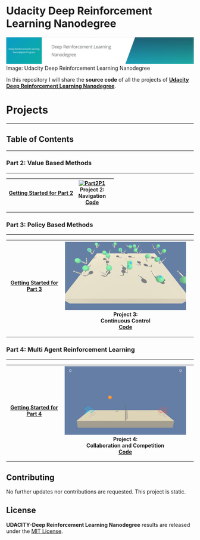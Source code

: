 # Udacity Deep Reinforcement Learning Nanodegree 

![DRL](./Part3_Project_Continous_Control/img/Header_DRL.JPG)  
Image: Udacity Deep Reinforcement Learning Nanodegree  

In this repository I will share the **source code** of all the projects of **[Udacity Deep Reinforcement Learning Nanodegree](https://eu.udacity.com/course/deep-reinforcement-learning-nanodegree--nd893)**.  

# Projects  

--- 
## Table of Contents

----  

### Part 2: Value Based Methods

----  

| [Getting Started for Part 2](./Part2_How_to_get_started)       | [![Part2P1](./Part2_Project_Navigation/img/Trained_agent_banana_env_PER_Dueling_DDQN_V01.gif)](./Part2_Project_Navigation/)<br>**Project 2:<br>Navigation**<br>[Code](./Part2_Project_Navigation/)       |        |
| :---:         |     :---:      |          :---: |

---  

### Part 3: Policy Based Methods

----  

| [Getting Started for Part 3](./Part3_How_to_get_started)       | [![Part3P1](./Part3_Project_Continous_Control/img/Continuous_Control_trained_action.gif)](./Part3_Project_Continous_Control/)<br>**Project 3:<br>Continuous Control**<br>[Code](./Part3_Project_Continous_Control/)       |        |
| :---:         |     :---:      |          :---: |

---  

### Part 4: Multi Agent Reinforcement Learning

----  

| [Getting Started for Part 4](./Part4_How_to_get_started)       | [![Part4P1](./Part4_Project_Collaboration_and_Competition/img/MADDPG_tennis_score_0p5.gif)](./Part4_Project_Collaboration_and_Competition/)<br>**Project 4:<br>Collaboration and Competition**<br>[Code](./Part4_Project_Collaboration_and_Competition/)       |        |
| :---:         |     :---:      |          :---: |

---  

## Contributing

No further updates nor contributions are requested.  This project is static.

## License

**UDACITY-Deep Reinforcement Learning Nanodegree** results are released under the [MIT License](./LICENSE).
